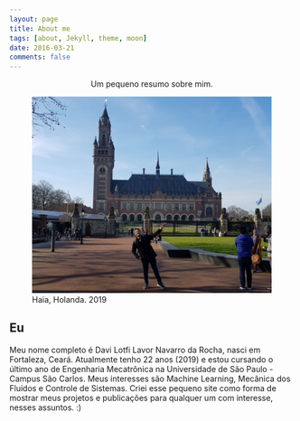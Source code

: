 ```yaml
---
layout: page
title: About me
tags: [about, Jekyll, theme, moon]
date: 2016-03-21
comments: false
---
```


<center>Um pequeno resumo sobre mim.</center>

<figure>
	<a href="/assets/img/minha_foto2.jpg"><img src="/assets/img/minha_foto2.jpg"></a>
    <figcaption>Haia, Holanda. 2019</figcaption>
</figure>


## Eu

Meu nome completo é Davi Lotfi Lavor Navarro da Rocha, nasci em Fortaleza, Ceará. Atualmente tenho 22 anos (2019) e estou cursando o último ano de Engenharia Mecatrônica na Universidade de São Paulo - Campus São Carlos. Meus interesses são Machine Learning, Mecânica dos Fluidos e Controle de Sistemas. Criei esse pequeno site como forma de mostrar meus projetos e publicações para qualquer um com interesse, nesses assuntos. :)


